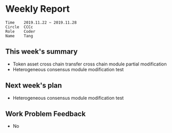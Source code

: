 # Weekly Report 
```
Time	2019.11.22 ~ 2019.11.28
Circle	CCCc
Role	Coder
Name	Tang
```
## This week's summary
- Token asset cross chain transfer cross chain module partial modification
- Heterogeneous consensus module modification test

## Next week's plan

-  Heterogeneous consensus module modification test

## Work Problem Feedback
- No

